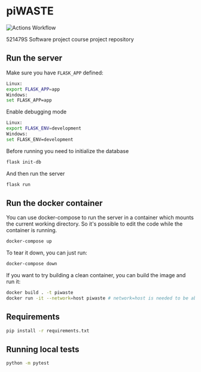 # piWASTE
![Actions Workflow](https://github.com/mmalmi1/piWASTE/workflows/Flask/badge.svg)

521479S Software project course project repository

## Run the server
Make sure you have `FLASK_APP` defined:
```bash
Linux:
export FLASK_APP=app
Windows:
set FLASK_APP=app
```

Enable debugging mode
```bash
Linux:
export FLASK_ENV=development
Windows:
set FLASK_ENV=development
```

Before running you need to initialize the database

```bash
flask init-db
```
And then run the server
```bash
flask run
```

## Run the docker container

You can use docker-compose to run the server in a container which mounts the current working directory. So it's possible to edit the code while the container is running.

```bash
docker-compose up
```

To tear it down, you can just run:
```bash
docker-compose down
```

If you want to try building a clean container, you can build the image and run it:
```bash
docker build . -t piwaste
docker run -it --network=host piwaste # network=host is needed to be able to access it from the outside
```
## Requirements

```bash
pip install -r requirements.txt
```

## Running local tests

```bash
python -m pytest
```

